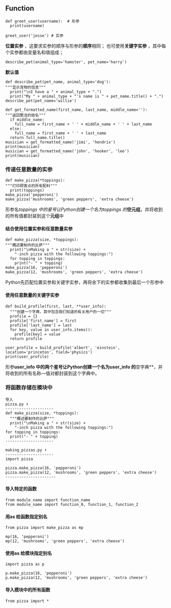 ## Function
```
def greet_user(username):  # 形参
  print(username)
  
greet_user('jesse') # 实参
```

**位置实参** ，这要求实参的顺序与形参的**顺序**相同；
也可使用**关键字实参** ，其中每个实参都由变量名和值组成；
```
describe_pet(animal_type='hamster', pet_name='harry')
```

**默认值**
```
def describe_pet(pet_name, animal_type='dog'):
"""显示宠物的信息"""
  print("\nI have a " + animal_type + ".")
  print("My " + animal_type + "'s name is " + pet_name.title() + ".")
describe_pet(pet_name='willie')
```

```
def get_formatted_name(first_name, last_name, middle_name=''):
"""返回整洁的姓名"""
  if middle_name:
    full_name = first_name + ' ' + middle_name + ' ' + last_name
  else:
    full_name = first_name + ' ' + last_name
  return full_name.title()
musician = get_formatted_name('jimi', 'hendrix')
print(musician)
musician = get_formatted_name('john', 'hooker', 'lee')
print(musician)
```

### 传递任意数量的实参
```
def make_pizza(*toppings):
"""打印顾客点的所有配料"""
  print(toppings)
make_pizza('pepperoni')
make_pizza('mushrooms', 'green peppers', 'extra cheese')
```
形参名*toppings 中的星号让Python创建一个名为toppings 的***空元组**，并将收到的所有值都封装到这个**元组**中

#### 结合使用位置实参和任意数量实参
```
def make_pizza(size, *toppings):
"""概述要制作的比萨"""
  print("\nMaking a " + str(size) +
    "-inch pizza with the following toppings:")
  for topping in toppings:
    print("- " + topping)
make_pizza(16, 'pepperoni')
make_pizza(12, 'mushrooms', 'green peppers', 'extra cheese')
```
Python先匹配位置实参和关键字实参，再将余下的实参都收集到最后一个形参中

#### 使用任意数量的关键字实参
```
def build_profile(first, last, **user_info):
  """创建一个字典，其中包含我们知道的有关用户的一切"""
  profile = {}
  profile['first_name'] = first
  profile['last_name'] = last
  for key, value in user_info.items():
    profile[key] = value
  return profile
  
user_profile = build_profile('albert', 'einstein', location='princeton', field='physics')
print(user_profile)
```
形参**user_info 中的两个星号让Python创建一个名为user_info 的**空字典**，并将收到的所有名称—值对都封装到这个字典中。

### 将函数存储在模块中
```
导入
pizza.py ⬇️
---------------------
def make_pizza(size, *toppings):
  """概述要制作的比萨"""
  print("\nMaking a " + str(size) +
    "-inch pizza with the following toppings:")
for topping in toppings:
  print("- " + topping)
---------------------
```
```
making_pizzas.py ⬇️
---------------------
import pizza

pizza.make_pizza(16, 'pepperoni')
pizza.make_pizza(12, 'mushrooms', 'green peppers', 'extra cheese')
----------------------
```
#### 导入特定的函数
```
from module_name import function_name
from module_name import function_0, function_1, function_2
```
#### 用as 给函数指定别名
```
from pizza import make_pizza as mp

mp(16, 'pepperoni')
mp(12, 'mushrooms', 'green peppers', 'extra cheese')
```
#### 使用as 给模块指定别名
```
import pizza as p

p.make_pizza(16, 'pepperoni')
p.make_pizza(12, 'mushrooms', 'green peppers', 'extra cheese')
```
#### 导入模块中的所有函数
```
from pizza import *
```
